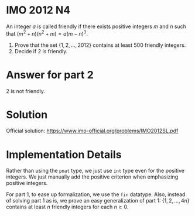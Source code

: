 # IMO 2012 N4

An integer $a$ is called friendly if there exists positive integers $m$ and $n$ such that $(m^2 + n)(n^2 + m) = a(m - n)^3$.

1. Prove that the set $\{1, 2, \ldots, 2012\}$ contains at least $500$ friendly integers.
2. Decide if $2$ is friendly.



# Answer for part 2

$2$ is not friendly.



# Solution

Official solution: <https://www.imo-official.org/problems/IMO2012SL.pdf>



# Implementation Details

Rather than using the `pnat` type, we just use `int` type even for the positive integers.
We just manually add the positive criterion when emphasizing positive integers.

For part 1, to ease up formalization, we use the `fin` datatype.
Also, instead of solving part 1 as is, we prove an easy generalization of part 1: $\{1, 2, \ldots, 4n\}$ contains at least $n$ friendly integers for each $n \geq 0$.
